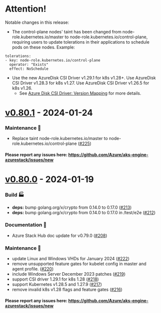 

# Attention!

Notable changes in this release:

- The control-plane nodes' taint has been changed from node-role.kubernetes.io/master to node-role.kubernetes.io/control-plane, requiring users to update tolerations in their applications to schedule pods on these nodes. Example:

```
tolerations:
- key: node-role.kubernetes.io/control-plane
  operator: "Exists"
  effect: NoSchedule

```
- Use the new AzureDisk CSI Driver v1.29.1 for k8s v1.28+. Use AzureDisk CSI Driver v1.28.3 for k8s v1.27. Use AzureDisk CSI Driver v1.26.5 for k8s v1.26.
  - See [Azure Disk CSI Driver: Version Mapping](../docs/topics/azure-stack.md#azure-disk-csi-driver-version-mapping) for more details.


<a name="v0.80.1"></a>
# [v0.80.1] - 2024-01-24

### Maintenance 🔧
- Replace taint node-role.kubernetes.io/master to node-role.kubernetes.io/control-plane ([#225](https://github.com/Azure/aks-engine-azurestack/issues/225))

#### Please report any issues here: https://github.com/Azure/aks-engine-azurestack/issues/new
[Unreleased]: https://github.com/Azure/aks-engine-azurestack/compare/v0.80.1...HEAD
[v0.80.1]: https://github.com/Azure/aks-engine-azurestack/compare/v0.80.0...v0.80.1



<a name="v0.80.0"></a>
# [v0.80.0] - 2024-01-19
### Build 🏭
- **deps:** bump golang.org/x/crypto from 0.14.0 to 0.17.0 ([#213](https://github.com/Azure/aks-engine-azurestack/issues/213))
- **deps:** bump golang.org/x/crypto from 0.14.0 to 0.17.0 in /test/e2e ([#212](https://github.com/Azure/aks-engine-azurestack/issues/212))

### Documentation 📘
- Azure Stack Hub doc update for v0.79.0 ([#208](https://github.com/Azure/aks-engine-azurestack/issues/208))

### Maintenance 🔧
- update Linux and Windows VHDs for January 2024 ([#222](https://github.com/Azure/aks-engine-azurestack/issues/222))
- remove unsupported feature gates for kubelet config in master and agent profile. ([#220](https://github.com/Azure/aks-engine-azurestack/issues/220))
- include Windows Server December 2023 patches ([#219](https://github.com/Azure/aks-engine-azurestack/issues/219))
- support CSI driver 1.29.1 for k8s 1.28 ([#218](https://github.com/Azure/aks-engine-azurestack/issues/218))
- support Kubernetes v1.28.5 and 1.27.9 ([#217](https://github.com/Azure/aks-engine-azurestack/issues/217))
- remove invalid k8s v1.28 flags and feature gates ([#216](https://github.com/Azure/aks-engine-azurestack/issues/216))

#### Please report any issues here: https://github.com/Azure/aks-engine-azurestack/issues/new
[Unreleased]: https://github.com/Azure/aks-engine-azurestack/compare/v0.80.0...HEAD
[v0.80.0]: https://github.com/Azure/aks-engine-azurestack/compare/v0.79.0...v0.80.0
